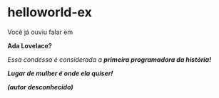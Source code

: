 # helloworld-ex
</html>
<p> Você já ouviu falar em </p>
<p><strong> Ada Lovelace?</strong></p>
<p><i>Essa condessa é considerada a <strong>primeira programadora da história!</i></strong</p>
  <p><em> Lugar de mulher é onde ela quiser!</em></p>
  <p><i>(autor desconhecido)</i></p>
</html>
